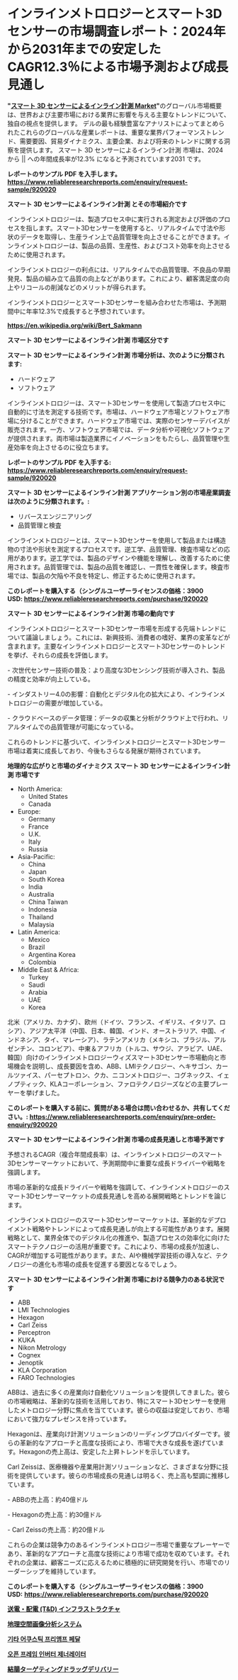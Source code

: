 <p><h1>インラインメトロロジーとスマート3Dセンサーの市場調査レポート：2024年から2031年までの安定したCAGR12.3％による市場予測および成長見通し</h1></p><p><strong>"<a href="https://www.reliableresearchreports.com/inline-metrology-with-smart-3d-sensors-r920020">スマート 3D センサーによるインライン計測 Market</a>"</strong>のグローバル市場概要は、世界および主要市場における業界に影響を与える主要なトレンドについて、独自の視点を提供します。 デルの最も経験豊富なアナリストによってまとめられたこれらのグローバルな産業レポートは、重要な業界パフォーマンストレンド、需要要因、貿易ダイナミクス、主要企業、および将来のトレンドに関する洞察を提供します。 スマート 3D センサーによるインライン計測 市場は、2024 から || への年間成長率が12.3% になると予測されています2031 です。</p>
<p><strong>レポートのサンプル PDF を入手します。</strong><strong><a href="https://www.reliableresearchreports.com/enquiry/request-sample/920020">https://www.reliableresearchreports.com/enquiry/request-sample/920020</a></strong></p>
<p><strong>スマート 3D センサーによるインライン計測 とその市場紹介です</strong></p>
<p><p>インラインメトロロジーは、製造プロセス中に実行される測定および評価のプロセスを指します。スマート3Dセンサーを使用すると、リアルタイムで寸法や形状のデータを取得し、生産ライン上で品質管理を向上させることができます。インラインメトロロジーは、製品の品質、生産性、およびコスト効率を向上させるために使用されます。</p><p>インラインメトロロジーの利点には、リアルタイムでの品質管理、不良品の早期発見、製品の組み立て品質の向上などがあります。これにより、顧客満足度の向上やリコールの削減などのメリットが得られます。</p><p>インラインメトロロジーとスマート3Dセンサーを組み合わせた市場は、予測期間中に年率12.3%で成長すると予想されています。</p><a href="https://en.wikipedia.org/wiki/Bert_Sakmann"></a></p>
<p><strong><a href="https://en.wikipedia.org/wiki/Bert_Sakmann">https://en.wikipedia.org/wiki/Bert_Sakmann</a></strong></p>
<p><strong>スマート 3D センサーによるインライン計測&nbsp;市場区分です</strong><strong></strong></p>
<p><strong>スマート 3D センサーによるインライン計測 市場分析は、次のように分類されます:</strong>&nbsp;</p>
<p><ul><li>ハードウェア</li><li>ソフトウェア</li></ul></p>
<p><p>インラインメトロロジーは、スマート3Dセンサーを使用して製造プロセス中に自動的に寸法を測定する技術です。市場は、ハードウェア市場とソフトウェア市場に分けることができます。ハードウェア市場では、実際のセンサーデバイスが販売されます。一方、ソフトウェア市場では、データ分析や可視化ソフトウェアが提供されます。両市場は製造業界にイノベーションをもたらし、品質管理や生産効率を向上させるのに役立ちます。</p></p>
<p><strong>レポートのサンプル PDF を入手する: <a href="https://www.reliableresearchreports.com/enquiry/request-sample/920020">https://www.reliableresearchreports.com/enquiry/request-sample/920020</a></strong></p>
<p><strong> スマート 3D センサーによるインライン計測 アプリケーション別の市場産業調査は次のように分類されます。:</strong></p>
<p><ul><li>リバースエンジニアリング</li><li>品質管理と検査</li></ul></p>
<p><p>インラインメトロロジーとは、スマート3Dセンサーを使用して製品または構造物の寸法や形状を測定するプロセスです。逆工学、品質管理、検査市場などの応用があります。逆工学では、製品のデザインや機能を理解し、改善するために使用されます。品質管理では、製品の品質を確認し、一貫性を確保します。検査市場では、製品の欠陥や不良を特定し、修正するために使用されます。</p></p>
<p><strong>このレポートを購入する（シングルユーザーライセンスの価格：3900 USD:</strong><strong>&nbsp;<a href="https://www.reliableresearchreports.com/purchase/920020">https://www.reliableresearchreports.com/purchase/920020</a></strong></p>
<p><strong>スマート 3D センサーによるインライン計測 市場の動向です</strong></p>
<p><p>インラインメトロロジーとスマート3Dセンサー市場を形成する先端トレンドについて議論しましょう。これには、新興技術、消費者の嗜好、業界の変革などが含まれます。主要なインラインメトロロジーとスマート3Dセンサーのトレンドを挙げ、それらの成長を評価します。</p><p>- 次世代センサー技術の普及：より高度な3Dセンシング技術が導入され、製品の精度と効率が向上している。</p><p>- インダストリー4.0の影響：自動化とデジタル化の拡大により、インラインメトロロジーの需要が増加している。</p><p>- クラウドベースのデータ管理：データの収集と分析がクラウド上で行われ、リアルタイムでの品質管理が可能になっている。</p><p>これらのトレンドに基づいて、インラインメトロロジーとスマート3Dセンサー市場は着実に成長しており、今後もさらなる発展が期待されています。</p></p>
<p><strong>地理的な広がりと市場のダイナミクス スマート 3D センサーによるインライン計測 市場です</strong></p>
<p><ul>
    <li>
        North America:
        <ul>
            <li>United States</li>
            <li>Canada</li>
        </ul>
    </li>
    <li>
        Europe:
        <ul>
            <li>Germany</li>
            <li>France</li>
            <li>U.K.</li>
            <li>Italy</li>
            <li>Russia</li>
        </ul>
    </li>
    <li>
        Asia-Pacific:
        <ul>
            <li>China</li>
            <li>Japan</li>
            <li>South Korea</li>
            <li>India</li>
            <li>Australia</li>
            <li>China Taiwan</li>
            <li>Indonesia</li>
            <li>Thailand</li>
            <li>Malaysia</li>
        </ul>
    </li>
    <li>
        Latin America:
        <ul>
            <li>Mexico</li>
            <li>Brazil</li>
            <li>Argentina Korea</li>
            <li>Colombia</li>
        </ul>
    </li>
    <li>
        Middle East & Africa:
        <ul>
            <li>Turkey</li>
            <li>Saudi</li>
            <li>Arabia</li>
            <li>UAE</li>
            <li>Korea</li>
        </ul>
    </li>
    </ul></p>
<p><p>北米（アメリカ、カナダ）、欧州（ドイツ、フランス、イギリス、イタリア、ロシア）、アジア太平洋（中国、日本、韓国、インド、オーストラリア、中国、インドネシア、タイ、マレーシア）、ラテンアメリカ（メキシコ、ブラジル、アルゼンチン、コロンビア）、中東＆アフリカ（トルコ、サウジ、アラビア、UAE、韓国）向けのインラインメトロロジーウィズスマート3Dセンサー市場動向と市場機会を説明し、成長要因を含め、ABB、LMIテクノロジー、ヘキサゴン、カールツァイス、パーセプトロン、クカ、ニコンメトロロジー、コグネックス、イェノプティック、KLAコーポレーション、ファロテクノロジーズなどの主要プレーヤーを挙げました。</p></p>
<p><strong>このレポートを購入する前に、質問がある場合は問い合わせるか、共有してください。:&nbsp;<a href="https://www.reliableresearchreports.com/enquiry/pre-order-enquiry/920020">https://www.reliableresearchreports.com/enquiry/pre-order-enquiry/920020</a></strong></p>
<p><strong>スマート 3D センサーによるインライン計測 市場の成長見通しと市場予測です</strong></p>
<p><p>予想されるCAGR（複合年間成長率）は、インラインメトロロジーのスマート3Dセンサーマーケットにおいて、予測期間中に重要な成長ドライバーや戦略を強調します。</p><p>市場の革新的な成長ドライバーや戦略を強調して、インラインメトロロジーのスマート3Dセンサーマーケットの成長見通しを高める展開戦略とトレンドを論じます。</p><p>インラインメトロロジーのスマート3Dセンサーマーケットは、革新的なデプロイメント戦略やトレンドによって成長見通しが向上する可能性があります。展開戦略として、業界全体でのデジタル化の推進や、製造プロセスの効率化に向けたスマートテクノロジーの活用が重要です。これにより、市場の成長が加速し、CAGRが増加する可能性があります。また、AIや機械学習技術の導入など、テクノロジーの進化も市場の成長を促進する要因となるでしょう。</p></p>
<p><strong>スマート 3D センサーによるインライン計測 市場における競争力のある状況です</strong></p>
<p><ul><li>ABB</li><li>LMI Technologies</li><li>Hexagon</li><li>Carl Zeiss</li><li>Perceptron</li><li>KUKA</li><li>Nikon Metrology</li><li>Cognex</li><li>Jenoptik</li><li>KLA Corporation</li><li>FARO Technologies</li></ul></p>
<p><p>ABBは、過去に多くの産業向け自動化ソリューションを提供してきました。彼らの市場戦略は、革新的な技術を活用しており、特にスマート3Dセンサーを使用したメトロロジー分野に焦点を当てています。彼らの収益は安定しており、市場において強力なプレゼンスを持っています。</p><p>Hexagonは、産業向け計測ソリューションのリーディングプロバイダーです。彼らの革新的なアプローチと高度な技術により、市場で大きな成長を遂げています。Hexagonの売上高は、安定した上昇トレンドを示しています。</p><p>Carl Zeissは、医療機器や産業用計測ソリューションなど、さまざまな分野に技術を提供しています。彼らの市場成長の見通しは明るく、売上高も堅調に推移しています。</p><p>- ABBの売上高：約40億ドル</p><p>- Hexagonの売上高：約30億ドル</p><p>- Carl Zeissの売上高：約20億ドル</p><p>これらの企業は競争力のあるインラインメトロロジー市場で重要なプレーヤーであり、革新的なアプローチと高度な技術により市場で成功を収めています。それぞれの企業は、顧客ニーズに応えるために積極的に研究開発を行い、市場でのリーダーシップを維持しています。</p></p>
<p><strong>このレポートを購入する（シングルユーザーライセンスの価格：3900 USD:</strong>&nbsp;<strong><a href="https://www.reliableresearchreports.com/purchase/920020">https://www.reliableresearchreports.com/purchase/920020</a></strong></p>
<p><strong><p><a href="https://github.com/zjkmgcs938405/Market-Research-Report-List-4/blob/main/971117681858.md">送電・配電 (T&D) インフラストラクチャ</a></p><p><a href="https://github.com/roulaayoub-saad/Market-Research-Report-List-3/blob/main/297004381859.md">地理空間画像分析システム</a></p><p><a href="https://github.com/KellyLyncyh543964/Market-Research-Report-List-3/blob/main/3569007101513.md">기타 어쿠스틱 프리앰프 페달</a></p><p><a href="https://github.com/rcabello548/Market-Research-Report-List-3/blob/main/2002328101514.md">오픈 프레임 인버터 제너레이터</a></p><p><a href="https://github.com/schmahlson/Market-Research-Report-List-3/blob/main/828316981860.md">結腸ターゲティングドラッグデリバリー</a></p></strong></p>